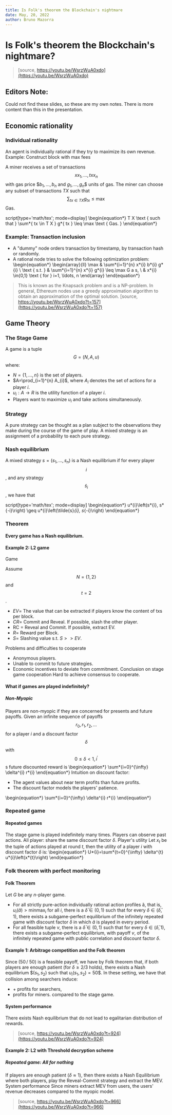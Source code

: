 ```yaml
---
title: Is Folk's theorem the Blockchain's nightmare
date: May, 20, 2022
author: Bruno Mazorra
---
```


# Is Folk's theorem the Blockchain's nightmare?

> [source, https://youtu.be/WsrzWuA0xdo](https://youtu.be/WsrzWuA0xdo)

## Editors Note:

Could not find these slides, so these are my own notes. There is more content
than this in the presentation.

## Economic rationality

### Individual rationality

An agent is individually rational if they try to maximize its own revenue.
Example: Construct block with max fees

A miner receives a set of transactions $$xx _{1}, \ldots, tx x _{n}$$ with gas
price $$b_{1}, \ldots, b_{n}$ and $g_{1}, \ldots, g_{n}$$ units of gas. The
miner can choose any subset of transactions $T X$ such that
$$\sum_{t x \in T X } g_{ tx } \leq \max$$ Gas.

script[type='math/tex'; mode=display] \begin{equation*} T X \text { such that }
\sum*{ tx \in T X } g*{ tx } \leq \max \text { Gas. } \end{equation*}

### Example: Transaction inclusion

- A "dummy" node orders transaction by timestamp, by transaction hash or
  randomly.
- A rational node tries to solve the following optimization problem:
  \begin{equation*} \begin{array}{ll} \max & \sum*{i=1}^{n} x*{i} b*{i} g*{i} \\
  \text { s.t. } & \sum*{i=1}^{n} x*{i} g*{i} \leq \max G a s, \\ & x*{i}
  \in\{0,1\} \text { for } i=1, \ldots, n \end{array} \end{equation*}

> This is known as the Knapsack problem and is a NP-problem. In general,
> Ethereum nodes use a greedy approximation algorithm to obtain an approximation
> of the optimal solution.
> [source, https://youtu.be/WsrzWuA0xdo?t=157](https://youtu.be/WsrzWuA0xdo?t=157)

## Game Theory

### The Stage Game

A game is a tuple $$G =(N, A, u)$$ where:

- $N=\{1, \ldots, n\}$ is the set of players.
- $A=\prod_{i=1}^{n} A_{i}$, where $A_{i}$ denotes the set of actions for a
  player $i$.
- $u_{i}: A \rightarrow R$ is the utility function of a player $i$.
- Players want to maximize $u_{i}$ and take actions simultaneously.

### Strategy

A pure strategy can be thought as a plan subject to the observations they make
during the course of the game of play. A mixed strategy is an assignment of a
probability to each pure strategy.

### Nash equilibrium

A mixed strategy $s=\left(s_{1}, \ldots, s_{n}\right)$ is a Nash equilibrium if
for every player $$i$$, and any strategy $$\tilde{s}_{i}$$, we have that

script[type='math/tex'; mode=display] \begin{equation*} u*{i}\left(s*{i},
s*{-i}\right) \geq u*{i}\left(\tilde{s}*{i}, s*{-i}\right) \end{equation*}

### Theorem

#### Every game has a Nash equilibrium.

#### Example 2: L2 game

Game

Assume $$N=\{1,2\}$$ and $$t=2$$.

- $EV =$ The value that can be extracted if players know the content of txs per
  block.
- $CR =$ Commit and Reveal. If possible, slash the other player.
- RC $=$ Reveal and Commit. If possible, extract EV.
- $R =$ Reward per Block.
- $S =$ Slashing value s.t. $S >> EV$.

Problems and difficulties to cooperate

- Anonymous players.
- Unable to commit to future strategies.
- Economic incentives to deviate from commitment. Conclusion on stage game
  cooperation Hard to achieve consensus to cooperate.

#### What if games are played indefinitely?

##### Non-Myopic

Players are non-myopic if they are concerned for presents and future payoffs.
Given an infinite sequence of payoffs $$r_{0}, r_{1}, r_{2}, \ldots$$ for a
player $i$ and a discount factor $$\delta$$ with $$0 \leq \delta<1, i^{\prime}$$
s future discounted reward is \begin{equation*} \sum*{i=0}^{\infty} \delta^{i}
r*{i} \end{equation*} Intuition on discount factor:

- The agent values about near term profits than future profits.
- The discount factor models the players' patience.

\begin{equation*} \sum*{i=0}^{\infty} \delta^{i} r*{i} \end{equation*}

### Repeated game

#### Repeated games

The stage game is played indefinitely many times. Players can observe past
actions. All player: share the same discount factor $\delta$. Player's utility
Let $x_{t}$ be the tuple of actions played at round $t$, then the utility of a
player $i$ with discount factor $\delta$ is: \begin{equation*}
U*{i}=\sum*{t=0}^{\infty} \delta^{t} u*{i}\left(x*{t}\right) \end{equation*}

### Folk theorem with perfect monitoring

#### Folk Theorem

Let $G$ be any $n$-player game.

- For all strictly pure-action individually rational action profiles ã, that is,
  $u_{i}(\tilde{a})>\operatorname{minmax}_{i}$ for all $i$, there is a
  $\bar{\delta} \in(0,1)$ such that for every $\delta \in(\bar{\delta}, 1)$,
  there exists a subgame-perfect equilibrium of the infinitely repeated game
  with discount factor $\delta$ in which $\tilde{a}$ is played in every period.
- For all feasible tuple $v$, there is a $\bar{\delta} \in(0,1)$ such that for
  every $\delta \in(\bar{\delta}, 1)$, there exists a subgame-perfect
  equilibrium, with payoff $v$, of the infinitely repeated game with public
  correlation and discount factor $\delta$.

#### Example 1: Arbitrage competition and the Folk theorem

Since $(50 \,/\ 50 )$ is a feasible payoff, we have by Folk theorem that, if
both players are enough patient (for $\delta \geq 2 / 3$ holds), there exists a
Nash equilibrium $$\left(s_{1}, s_{2}\right)$ such that
$u_{i}\left(s_{1}, s_{2}\right)=50 \$$. In these setting, we have that collision
among searchers induce:

- $+$ profits for searchers,
- profits for miners. compared to the stage game.

#### System performance

There exists Nash equilibrium that do not lead to egalitarian distribution of
rewards.

> [source, https://youtu.be/WsrzWuA0xdo?t=924](https://youtu.be/WsrzWuA0xdo?t=924)

#### Example 2: L2 with Threshold decryption scheme

##### Repeated game: All for nothing

If players are enough patient $(\delta \approx 1)$, then there exists a Nash
Equilibrium where both players, play the Reveal-Commit strategy and extract the
MEV. System performance Since miners extract MEV from users, the users' revenue
decreases compared to the myopic model.

> [source, https://youtu.be/WsrzWuA0xdo?t=966](https://youtu.be/WsrzWuA0xdo?t=966)
